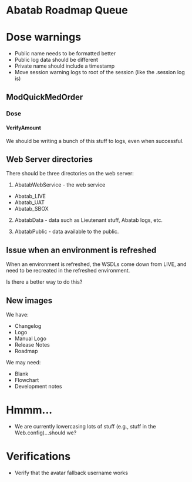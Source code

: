 # Abatab Roadmap Queue

# Dose warnings

* Public name needs to be formatted better
* Public log data should be different
* Private name should include a timestamp
* Move session warning logs to root of the session (like the .session log is)


## ModQuickMedOrder

### Dose

#### VerifyAmount

We should be writing a bunch of this stuff to logs, even when successful.


## Web Server directories
There should be three directories on the web server:

1. AbatabWebService - the web service

* Abatab_LIVE
* Abatab_UAT
* Abatab_SBOX

2. AbatabData - data such as Lieutenant stuff, Abatab logs, etc.

3. AbatabPublic - data available to the public.

## Issue when an environment is refreshed

When an environment is refreshed, the WSDLs come down from LIVE, and need to be recreated in the refreshed environment.

Is there a better way to do this?

## New images

We have:

* Changelog
* Logo
* Manual Logo
* Release Notes
* Roadmap

We may need:

* Blank
* Flowchart
* Development notes

# Hmmm...

* We are currently lowercasing lots of stuff (e.g., stuff in the Web.config)...should we?

# Verifications

* Verify that the avatar fallback username works
